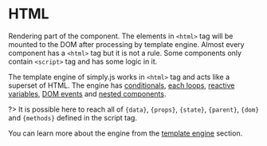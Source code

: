 # HTML

Rendering part of the component. The elements in `<html>` tag will be mounted to the DOM after processing by template engine. Almost every component has a `<html>` tag but it is not a rule. Some components only contain `<script>` tag and has some logic in it.

The template engine of simply.js works in `<html>` tag and acts like a superset of HTML. The engine has [conditionals](docs/conditionals.md), [each loops](docs/loops.md), [reactive variables](docs/variables.md), [DOM events](docs/dom-events.md) and  [nested components](docs/nested-components.md).

?> It is possible here to reach all of `{data}`, `{props}`, `{state}`, `{parent}`, `{dom}` and `{methods}` defined in the script tag.

You can learn more about the engine from the [template engine](docs/variables.md) section.